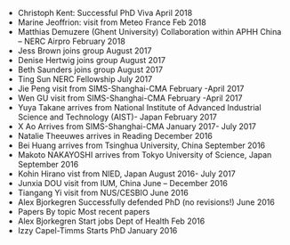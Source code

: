  - Christoph Kent:	Successful PhD Viva	April 2018
- Marine Jeoffrion:	visit from Meteo France	Feb 2018
- Matthias Demuzere (Ghent University)	Collaboration within APHH China – NERC Airpro	February 2018
- Jess Brown	joins group	August 2017
- Denise Hertwig	joins group	August 2017
- Beth Saunders	joins group	August 2017
- Ting Sun	NERC Fellowship	July 2017
- Jie Peng	visit from SIMS-Shanghai-CMA	February -April 2017
- Wen GU	visit from SIMS-Shanghai-CMA	February -April 2017
- Yuya Takane	arrives from National Institute of Advanced Industrial Science and Technology (AIST)- Japan	February 2017
- X Ao	Arrives from SIMS-Shanghai-CMA	January 2017- July 2017
- Natalie Theeuwes	arrives in Reading	December 2016
- Bei Huang	arrives from Tsinghua University, China	September 2016
- Makoto NAKAYOSHI	arrives from Tokyo University of Science, Japan	September 2016
- Kohin Hirano	vist from NIED, Japan	August 2016- July 2017
- Junxia DOU	visit from IUM, China	June – December 2016
- Tiangang Yi	visit from NUS/CESBIO	June 2016
- Alex Bjorkegren	Successfully defended PhD (no revisions!)	June 2016
- Papers By topic	Most recent papers	
- Alex Bjorkegren	Start jobs Dept of Health	Feb 2016
- Izzy Capel-Timms	Starts PhD	January 2016
